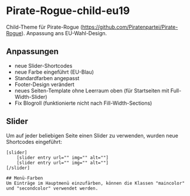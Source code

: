 # Pirate-Rogue-child-eu19
Child-Theme für Pirate-Rogue (https://github.com/Piratenpartei/Pirate-Rogue). Anpassung ans EU-Wahl-Design.

## Anpassungen
* neue Slider-Shortcodes
* neue Farbe eingeführt (EU-Blau)
* Standardfarben angepasst
* Footer-Design verändert
* neues Seiten-Template ohne Leerraum oben (für Startseiten mit Full-Width-Slider)
* Fix Blogroll (funktionierte nicht nach Fill-Width-Sections)


## Slider
Um auf jeder beliebigen Seite einen Slider zu verwenden, wurden neue Shortcodes eingeführt:
````
[slider]
    [slider entry url="" img="" alt=""]
    [slider entry url="" img="" alt=""]
[/slider]

## Menü-Farben
Um Einträge im Hauptmenü einzufärben, können die Klassen "maincolor" und "secondcolor" verwendet werden.
